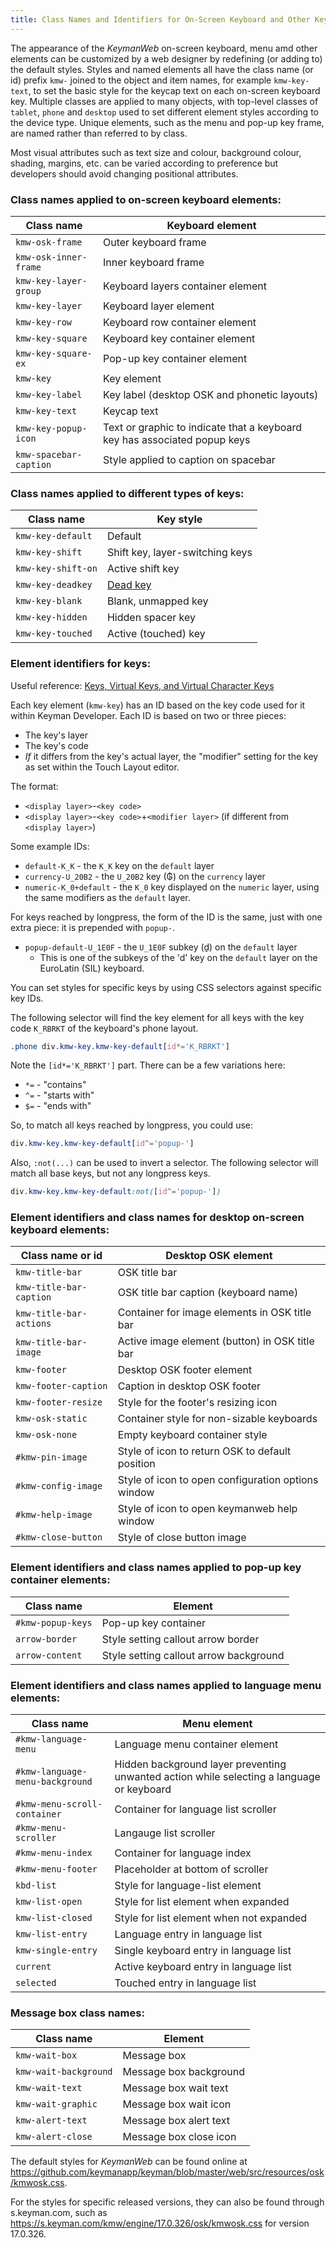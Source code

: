 ```yaml
---
title: Class Names and Identifiers for On-Screen Keyboard and Other KeymanWeb Elements
---
```


The appearance of the _KeymanWeb_ on-screen keyboard, menu amd other elements can be customized
by a web designer by redefining (or adding to) the default styles.  Styles and named elements
all have the class name (or id) prefix `kmw-` joined to the object and item names,
for example `kmw-key-text`, to set the basic style for the keycap text on each on-screen keyboard key.
Multiple classes are applied to many objects, with top-level classes of `tablet`,
`phone` and `desktop` used to set different element styles according to the device type.
Unique elements, such as the menu and pop-up key frame, are named rather than referred to by class.

Most visual attributes such as text size and colour, background colour, shading, margins, etc. can be varied
according to preference but developers should avoid changing positional attributes.

### Class names applied to on-screen keyboard elements:

|  Class name             | Keyboard element                    |
| ----------------------- | ----------------------------------- |
| `kmw-osk-frame`         | Outer keyboard frame                |
| `kmw-osk-inner-frame`   | Inner keyboard frame                |
| `kmw-key-layer-group`   | Keyboard layers container element   |
| `kmw-key-layer`         | Keyboard layer element              |
| `kmw-key-row`           | Keyboard row container element      |
| `kmw-key-square`        | Keyboard key container element      |
| `kmw-key-square-ex`     | Pop-up key container element        |
| `kmw-key`               | Key element                         |
| `kmw-key-label`         | Key label (desktop OSK and phonetic layouts) |
| `kmw-key-text`          | Keycap text                         |
| `kmw-key-popup-icon`    | Text or graphic to indicate that a keyboard key has associated popup keys |
| `kmw-spacebar-caption`  | Style applied to caption on spacebar |

### Class names applied to different types of keys:

|  Class name             | Key style                       |
| ----------------------- | ------------------------------- |
| `kmw-key-default`       | Default                         |
| `kmw-key-shift`         | Shift key, layer-switching keys |
| `kmw-key-shift-on`      | Active shift key                |
| `kmw-key-deadkey`       | [Dead key](/developer/language/reference/deadkey) |
| `kmw-key-blank`         | Blank, unmapped key             |
| `kmw-key-hidden`        | Hidden spacer key               |
| `kmw-key-touched`       | Active (touched) key            |

### Element identifiers for keys:

Useful reference: [Keys, Virtual Keys, and Virtual Character Keys](/developer/language/guide/virtual-keys#toc-key-codes)

Each key element (`kmw-key`) has an ID based on the key code used for it within Keyman Developer.  Each ID is based on
two or three pieces:
- The key's layer
- The key's code
- _If_ it differs from the key's actual layer, the "modifier" setting for the key as set within the Touch Layout editor.

The format:
- `<display layer>`-`<key code>`
- `<display layer>`-`<key code>`+`<modifier layer>` (if different from `<display layer>`)

Some example IDs:
- `default-K_K` - the `K_K` key on the `default` layer
- `currency-U_20B2` - the `U_20B2` key (₲) on the `currency` layer
- `numeric-K_0+default` - the `K_0` key displayed on the `numeric` layer, using the same modifiers as the `default` layer.

For keys reached by longpress, the form of the ID is the same, just with one extra piece: it is prepended with `popup-`.
- `popup-default-U_1E0F` - the `U_1E0F` subkey (ḏ) on the `default` layer
    - This is one of the subkeys of the 'd' key on the `default` layer on the EuroLatin (SIL) keyboard.

You can set styles for specific keys by using CSS selectors against specific key IDs.

The following selector will find the key element for all keys with the key code `K_RBRKT` of the keyboard's phone layout.

```css
.phone div.kmw-key.kmw-key-default[id*='K_RBRKT']
```

Note the `[id*='K_RBRKT']` part.  There can be a few variations here:
- `*=` - "contains"
- `^=` - "starts with"
- `$=` - "ends with"

So, to match all keys reached by longpress, you could use:

```css
div.kmw-key.kmw-key-default[id^='popup-']
```

Also, `:not(...)` can be used to invert a selector.  The following selector will match all base keys, but not
any longpress keys.

```css
div.kmw-key.kmw-key-default:not([id^='popup-'])
```




### Element identifiers and class names for desktop on-screen keyboard elements:

|  Class name or id       | Desktop OSK element                             |
| ----------------------- | -------------------------------                 |
| `kmw-title-bar`         | OSK title bar                                   |
| `kmw-title-bar-caption` | OSK title bar caption (keyboard name)           |
| `kmw-title-bar-actions` | Container for image elements in OSK title bar   |
| `kmw-title-bar-image`   | Active image element (button) in OSK title bar  |
| `kmw-footer`            | Desktop OSK footer element                      |
| `kmw-footer-caption`    | Caption in desktop OSK footer                   |
| `kmw-footer-resize`     | Style for the footer's resizing icon            |
| `kmw-osk-static`        | Container style for non-sizable keyboards       |
| `kmw-osk-none`          | Empty keyboard container style                  |
| `#kmw-pin-image`        | Style of icon to return OSK to default position |
| `#kmw-config-image`     | Style of icon to open configuration options window |
| `#kmw-help-image`       | Style of icon to open keymanweb help window     |
| `#kmw-close-button`     | Style of close button image                     |

### Element identifiers and class names applied to pop-up key container elements:

|  Class name             | Element                             |
| ----------------------- | -------------------------------     |
| `#kmw-popup-keys`       | Pop-up key container                |
| `arrow-border`          | Style setting callout arrow border  |
| `arrow-content`         | Style setting callout arrow background |

### Element identifiers and class names applied to language menu elements:

|  Class name                     | Menu element                          |
| ---------------------------     | -------------------------------       |
| `#kmw-language-menu`            | Language menu container element       |
| `#kmw-language-menu-background` | Hidden background layer preventing unwanted action while selecting a language or keyboard  |
| `#kmw-menu-scroll-container`    | Container for language list scroller  |
| `#kmw-menu-scroller`            | Langauge list scroller                |
| `#kmw-menu-index`               | Container for language index          |
| `#kmw-menu-footer`              | Placeholder at bottom of scroller     |
| `kbd-list`                      | Style for language-list element       |
| `kmw-list-open`                 | Style for list element when expanded  |
| `kmw-list-closed`               | Style for list element when not expanded  |
| `kmw-list-entry`                | Language entry in language list       |
| `kmw-single-entry`              | Single keyboard entry in language list    |
| `current`                       | Active keyboard entry in language list    |
| `selected`                      | Touched entry in language list        |

### Message box class names:

|  Class name             | Element                         |
| ----------------------- | ------------------------------- |
| `kmw-wait-box`          | Message box                     |
| `kmw-wait-background`   | Message box background          |
| `kmw-wait-text`         | Message box wait text           |
| `kmw-wait-graphic`      | Message box wait icon           |
| `kmw-alert-text`        | Message box alert text          |
| `kmw-alert-close`       | Message box close icon          |

The default styles for _KeymanWeb_ can be found online at
https://github.com/keymanapp/keyman/blob/master/web/src/resources/osk/kmwosk.css.

For the styles for specific released versions, they can also be found through
s.keyman.com, such as https://s.keyman.com/kmw/engine/17.0.326/osk/kmwosk.css
for version 17.0.326.